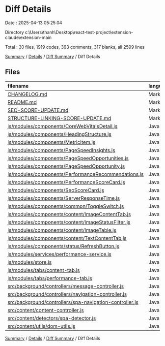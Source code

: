 # Diff Details

Date : 2025-04-13 05:25:04

Directory c:\\Users\\thanh\\Desktop\\react-test-project\\extension-claude\\extension-main

Total : 30 files,  1919 codes, 363 comments, 317 blanks, all 2599 lines

[Summary](results.md) / [Details](details.md) / [Diff Summary](diff.md) / Diff Details

## Files
| filename | language | code | comment | blank | total |
| :--- | :--- | ---: | ---: | ---: | ---: |
| [CHANGELOG.md](/CHANGELOG.md) | Markdown | 68 | 0 | 15 | 83 |
| [README.md](/README.md) | Markdown | 19 | 0 | 4 | 23 |
| [SEO-SCORE-UPDATE.md](/SEO-SCORE-UPDATE.md) | Markdown | 83 | 0 | 25 | 108 |
| [STRUCTURE-LINKING-SCORE-UPDATE.md](/STRUCTURE-LINKING-SCORE-UPDATE.md) | Markdown | 56 | 0 | 24 | 80 |
| [js/modules/components/CoreWebVitalsDetail.js](/js/modules/components/CoreWebVitalsDetail.js) | JavaScript | 45 | 2 | 5 | 52 |
| [js/modules/components/HeadingStructure.js](/js/modules/components/HeadingStructure.js) | JavaScript | 41 | 12 | 5 | 58 |
| [js/modules/components/MetricItem.js](/js/modules/components/MetricItem.js) | JavaScript | 83 | 3 | 2 | 88 |
| [js/modules/components/PageSpeedInsights.js](/js/modules/components/PageSpeedInsights.js) | JavaScript | 335 | 32 | 36 | 403 |
| [js/modules/components/PageSpeedOpportunities.js](/js/modules/components/PageSpeedOpportunities.js) | JavaScript | 53 | 9 | 6 | 68 |
| [js/modules/components/PageSpeedOpportunity.js](/js/modules/components/PageSpeedOpportunity.js) | JavaScript | 43 | 16 | 9 | 68 |
| [js/modules/components/PerformanceRecommendations.js](/js/modules/components/PerformanceRecommendations.js) | JavaScript | 25 | 0 | 0 | 25 |
| [js/modules/components/PerformanceScoreCard.js](/js/modules/components/PerformanceScoreCard.js) | JavaScript | 51 | 3 | 1 | 55 |
| [js/modules/components/SeoScoreCard.js](/js/modules/components/SeoScoreCard.js) | JavaScript | 356 | 52 | 58 | 466 |
| [js/modules/components/ServerResponseTime.js](/js/modules/components/ServerResponseTime.js) | JavaScript | 13 | 4 | 4 | 21 |
| [js/modules/components/common/ToggleSwitch.js](/js/modules/components/common/ToggleSwitch.js) | JavaScript | 51 | 14 | 9 | 74 |
| [js/modules/components/content/ImageContentTab.js](/js/modules/components/content/ImageContentTab.js) | JavaScript | 49 | 34 | 13 | 96 |
| [js/modules/components/content/ImageStatusFilter.js](/js/modules/components/content/ImageStatusFilter.js) | JavaScript | 71 | 18 | 12 | 101 |
| [js/modules/components/content/ImageTable.js](/js/modules/components/content/ImageTable.js) | JavaScript | 93 | 23 | 8 | 124 |
| [js/modules/components/content/TextContentTab.js](/js/modules/components/content/TextContentTab.js) | JavaScript | 3 | 3 | 1 | 7 |
| [js/modules/components/status/RefreshButton.js](/js/modules/components/status/RefreshButton.js) | JavaScript | 9 | 5 | 1 | 15 |
| [js/modules/services/performance-service.js](/js/modules/services/performance-service.js) | JavaScript | 213 | 76 | 52 | 341 |
| [js/modules/store.js](/js/modules/store.js) | JavaScript | 6 | 7 | -1 | 12 |
| [js/modules/tabs/content-tab.js](/js/modules/tabs/content-tab.js) | JavaScript | 8 | 2 | 2 | 12 |
| [js/modules/tabs/performance-tab.js](/js/modules/tabs/performance-tab.js) | JavaScript | 131 | 28 | 27 | 186 |
| [src/background/controllers/message-controller.js](/src/background/controllers/message-controller.js) | JavaScript | 93 | 37 | 20 | 150 |
| [src/background/controllers/navigation-controller.js](/src/background/controllers/navigation-controller.js) | JavaScript | 22 | 5 | 3 | 30 |
| [src/background/controllers/spa-navigation-controller.js](/src/background/controllers/spa-navigation-controller.js) | JavaScript | 47 | 1 | -6 | 42 |
| [src/content/content-controller.js](/src/content/content-controller.js) | JavaScript | 0 | 2 | 1 | 3 |
| [src/content/detectors/spa-detector.js](/src/content/detectors/spa-detector.js) | JavaScript | -41 | 13 | 0 | -28 |
| [src/content/utils/dom-utils.js](/src/content/utils/dom-utils.js) | JavaScript | -107 | -38 | -19 | -164 |

[Summary](results.md) / [Details](details.md) / [Diff Summary](diff.md) / Diff Details